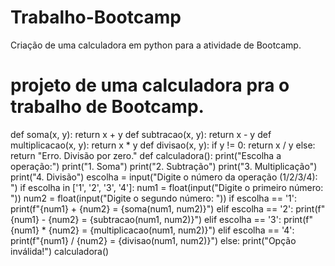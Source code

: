 # Trabalho-Bootcamp

Criação de uma calculadora em python para a atividade de Bootcamp.

# projeto de uma calculadora pra o trabalho de Bootcamp.
def soma(x, y):
    return x + y
def subtracao(x, y):
    return x - y
def multiplicacao(x, y):
    return x * y
def divisao(x, y):
    if y != 0:
        return x / y
    else:
        return "Erro. Divisão por zero."
def calculadora():
    print("Escolha a operação:")
    print("1. Soma")
    print("2. Subtração")
    print("3. Multiplicação")
    print("4. Divisão")
    escolha = input("Digite o número da operação (1/2/3/4): ")
    if escolha in ['1', '2', '3', '4']:
        num1 = float(input("Digite o primeiro número: "))
        num2 = float(input("Digite o segundo número: "))
        if escolha == '1':
            print(f"{num1} + {num2} = {soma(num1, num2)}")
        elif escolha == '2':
            print(f"{num1} - {num2} = {subtracao(num1, num2)}")
        elif escolha == '3':
            print(f"{num1} * {num2} = {multiplicacao(num1, num2)}")
        elif escolha == '4':
            print(f"{num1} / {num2} = {divisao(num1, num2)}")
    else:
        print("Opção inválida!")
calculadora()
